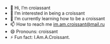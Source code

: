 - 👋 Hi, I’m croiassant
- 👀 I’m interested in being a croissant
- 🌱 I’m currently learning how to be a croissant
- 📫 How to reach me im.am.croissant@mail.ru
- 😄 Pronouns: croissant
- ⚡ Fun fact: I.Am.A.Croissant.

